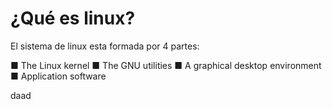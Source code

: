 # ¿Qué es linux?

El sistema de linux esta formada por 4 partes:

■ The Linux kernel
■ The GNU utilities
■ A graphical desktop environment
■ Application software

daad
